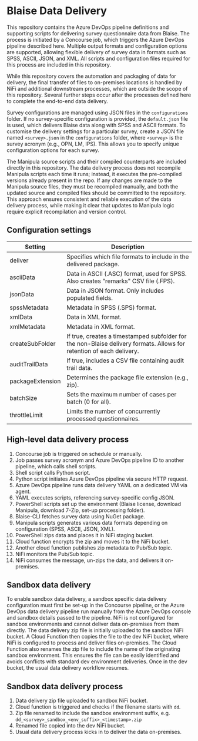 # Blaise Data Delivery

This repository contains the Azure DevOps pipeline definitions and supporting scripts for delivering survey questionnaire data from Blaise. The process is initiated by a Concourse job, which triggers the Azure DevOps pipeline described here. Multiple output formats and configuration options are supported, allowing flexible delivery of survey data in formats such as SPSS, ASCII, JSON, and XML. All scripts and configuration files required for this process are included in this repository.

While this repository covers the automation and packaging of data for delivery, the final transfer of files to on-premises locations is handled by NiFi and additional downstream processes, which are outside the scope of this repository. Several further steps occur after the processes defined here to complete the end-to-end data delivery.

Survey configurations are managed using JSON files in the `configurations` folder. If no survey-specific configuration is provided, the `default.json` file is used, which delivers Blaise data along with SPSS and ASCII formats. To customise the delivery settings for a particular survey, create a JSON file named `<survey>.json` in the `configurations` folder, where `<survey>` is the survey acronym (e.g., OPN, LM, IPS). This allows you to specify unique configuration options for each survey.

The Manipula source scripts and their compiled counterparts are included directly in this repository. The data delivery process does not recompile Manipula scripts each time it runs; instead, it executes the pre-compiled versions already present in the repo. If any changes are made to the Manipula source files, they must be recompiled manually, and both the updated source and compiled files should be committed to the repository. This approach ensures consistent and reliable execution of the data delivery process, while making it clear that updates to Manipula logic require explicit recompilation and version control.

## Configuration settings

| Setting | Description |
| --- | --- |
| deliver | Specifies which file formats to include in the delivered package. |
| asciiData | Data in ASCII (.ASC) format, used for SPSS. Also creates "remarks" CSV file (.FPS). |
| jsonData | Data in JSON format. Only includes populated fields. |
| spssMetadata | Metadata in SPSS (.SPS) format. |
| xmlData | Data in XML format. |
| xmlMetadata | Metadata in XML format. |
| createSubFolder | If true, creates a timestamped subfolder for the non-Blaise delivery formats. Allows for retention of each delivery. |
| auditTrailData | If true, includes a CSV file containing audit trail data. |
| packageExtension | Determines the package file extension (e.g., zip). |
| batchSize | Sets the maximum number of cases per batch (0 for all). |
| throttleLimit | Limits the number of concurrently processed questionnaires. |

## High-level data delivery process

1. Concourse job is triggered on schedule or manually.
1. Job passes survey acronym and Azure DevOps pipeline ID to another pipeline, which calls shell scripts.
1. Shell script calls Python script.
1. Python script initiates Azure DevOps pipeline via secure HTTP request.
1. Azure DevOps pipeline runs data delivery YAML on a dedicated VM via agent.
1. YAML executes scripts, referencing survey-specific config JSON.
1. PowerShell scripts set up the environment (Blaise license, download Manipula, download 7-Zip, set-up processing folder).
1. Blaise-CLI fetches survey data using NuGet package.
1. Manipula scripts generates various data formats depending on configuration (SPSS, ASCII, JSON, XML).
1. PowerShell zips data and places it in NiFi staging bucket.
1. Cloud function encrypts the zip and moves it to the NiFi bucket.
1. Another cloud function publishes zip metadata to Pub/Sub topic.
1. NiFi monitors the Pub/Sub topic.
1. NiFi consumes the message, un-zips the data, and delivers it on-premises.

## Sandbox data delivery

To enable sandbox data delivery, a sandbox specific data delivery configuration must first be set-up in the Concourse pipeline, or the Azure DevOps data delivery pipeline run manually from the Azure DevOps console and sandbox details passed to the pipeline. NiFi is not configured for sandbox environments and cannot deliver data on-premises from them directly. The data delivery zip file is initially uploaded to the sandbox NiFi bucket. A Cloud Function then copies the file to the dev NiFi bucket, where NiFi is configured to process and deliver files on-premises. The Cloud Function also renames the zip file to include the name of the originating sandbox environment. This ensures the file can be easily identified and avoids conflicts with standard dev environment deliveries. Once in the dev bucket, the usual data delivery workflow resumes.

## Sandbox data delivery process

1. Data delivery zip file uploaded to sandbox NiFi bucket.
1. Cloud function is triggered and checks if the filename starts with `dd`.
1. Zip file renamed to include the sandbox environment suffix, e.g. `dd_<survey>_sandbox_<env_suffix>_<timestamp>.zip`
1. Renamed file copied into the dev NiFi bucket.
1. Usual data delivery process kicks in to deliver the data on-premises.
